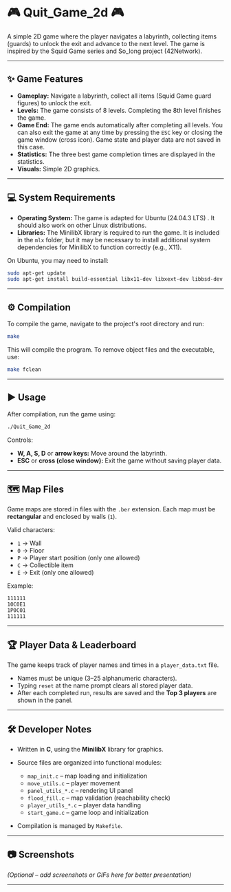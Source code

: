 # 🎮 Quit_Game_2d 🎮

A simple 2D game where the player navigates a labyrinth, collecting items (guards) to unlock the exit and advance to the next level. The game is inspired by the Squid Game series and So_long project (42Network).

---

## ✨ Game Features

* **Gameplay:** Navigate a labyrinth, collect all items (Squid Game guard figures) to unlock the exit.
* **Levels:** The game consists of 8 levels. Completing the 8th level finishes the game.
* **Game End:** The game ends automatically after completing all levels. You can also exit the game at any time by pressing the `ESC` key or closing the game window (cross icon). Game state and player data are not saved in this case.
* **Statistics:** The three best game completion times are displayed in the statistics.
* **Visuals:** Simple 2D graphics.

---

## 💻 System Requirements

* **Operating System:** The game is adapted for Ubuntu (24.04.3 LTS) . It should also work on other Linux distributions.
* **Libraries:** The MinilibX library is required to run the game. It is included in the `mlx` folder, but it may be necessary to install additional system dependencies for MinilibX to function correctly (e.g., X11).

On Ubuntu, you may need to install:

```bash
sudo apt-get update
sudo apt-get install build-essential libx11-dev libxext-dev libbsd-dev
```

---

## ⚙️ Compilation

To compile the game, navigate to the project's root directory and run:

```bash
make
```

This will compile the program. To remove object files and the executable, use:

```bash
make fclean
```

---

## ▶️ Usage

After compilation, run the game using:

```bash
./Quit_Game_2d
```

Controls:

* **W, A, S, D** or **arrow keys:** Move around the labyrinth.
* **ESC** or **cross (close window):** Exit the game without saving player data.

---

## 🗺️ Map Files

Game maps are stored in files with the `.ber` extension.
Each map must be **rectangular** and enclosed by walls (`1`).

Valid characters:

* `1` → Wall
* `0` → Floor
* `P` → Player start position (only one allowed)
* `C` → Collectible item
* `E` → Exit (only one allowed)

Example:

```
111111
10C0E1
1P0C01
111111
```

---

## 🏆 Player Data & Leaderboard

The game keeps track of player names and times in a `player_data.txt` file.

* Names must be unique (3–25 alphanumeric characters).
* Typing `reset` at the name prompt clears all stored player data.
* After each completed run, results are saved and the **Top 3 players** are shown in the panel.

---

## 🛠️ Developer Notes

* Written in **C**, using the **MinilibX** library for graphics.

* Source files are organized into functional modules:

  * `map_init.c` – map loading and initialization
  * `move_utils.c` – player movement
  * `panel_utils_*.c` – rendering UI panel
  * `flood_fill.c` – map validation (reachability check)
  * `player_utils_*.c` – player data handling
  * `start_game.c` – game loop and initialization

* Compilation is managed by `Makefile`.

---

## 📷 Screenshots

*(Optional – add screenshots or GIFs here for better presentation)*

---
